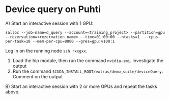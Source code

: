 # Device query on Puhti

A) Start an interactive session with 1 GPU:

```
salloc --job-name=d_query --account=<training_project> --partition=gpu --rezervation=<rezervation name> --time=01:00:00 --ntasks=1  --cpus-per-task=10 --mem-per-cpu=8000 --gres=gpu:v100:1
``` 

Log in on the running node `ssh rxxgxx`.

1. Load the hip module, then run the command `nvidia-smi`. Investigate the output
2. Run the command `$CUDA_INSTALL_ROOT/extras/demo_suite/deviceQuery`. Comment on the output

B) Start an interactive session with 2 or more GPUs and repeat the tasks above. 
